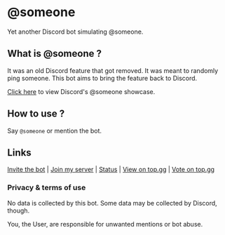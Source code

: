 # @someone
Yet another Discord bot simulating @someone.

## What is @someone ?
It was an old Discord feature that got removed. It was meant to randomly ping someone. This bot aims to bring the feature back to Discord.

[Click here](https://www.youtube.com/watch?v=BeG5FqTpl9U) to view Discord's @someone showcase.

## How to use ?
Say `@someone` or mention the bot.

## Links
[Invite the bot](https://discord.com/api/oauth2/authorize?client_id=853643169966325791&permissions=68608&scope=bot) | [Join my server](https://discord.gg/zp8zF7Zx7y) | [Status](https://status.cyanic.tk) | [View on top.gg](https://top.gg/bot/853643169966325791) | [Vote on top.gg](https://top.gg/bot/853643169966325791/vote)

### Privacy & terms of use
No data is collected by this bot. Some data may be collected by Discord, though.

You, the User, are responsible for unwanted mentions or bot abuse.
